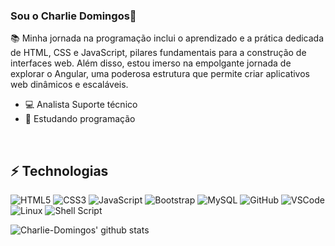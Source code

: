 ###  Sou o Charlie Domingos👋

📚 Minha jornada na programação inclui o aprendizado e a prática dedicada de HTML, CSS e JavaScript, pilares fundamentais para a construção de interfaces web. Além disso, estou imerso na empolgante jornada de explorar o Angular, uma poderosa estrutura que permite criar aplicativos web dinâmicos e escaláveis.


- 💻 Analista Suporte técnico
- 🌱 Estudando programação

<div style="display: inline_block"><br>
<h2>⚡ Technologias</h2>
 <div>

![HTML5](https://img.shields.io/badge/-HTML5-E34F26?style=flat-square&logo=html5&logoColor=white)
![CSS3](https://img.shields.io/badge/-CSS3-1572B6?style=flat-square&logo=css3)
![JavaScript](https://img.shields.io/badge/-JavaScript-black?style=flat-square&logo=javascript)
![Bootstrap](https://img.shields.io/badge/-Bootstrap-563D7C?style=flat-square&logo=bootstrap)
![MySQL](https://img.shields.io/badge/-MySQL-4479A1?style=flat-square&logo=mysql&logoColor=white)
![GitHub](https://img.shields.io/badge/-GitHub-181717?style=flat-square&logo=github)
![VSCode](https://img.shields.io/badge/-VSCode-007ACC?style=flat-square&logo=visual-studio-code&logoColor=white)
![Linux](https://img.shields.io/badge/Linux-FCC624?style=for-flat-badge&logo=linux&logoColor=black)
![Shell Script](https://img.shields.io/badge/shell_script-%23121011.svg?style=flat-the-badge&logo=gnu-bash&logoColor=white)

  
![Charlie-Domingos' github stats](https://github-readme-stats.vercel.app/api?username=Charlie-Domingos)

 

  
